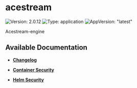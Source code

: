 # acestream

![Version: 2.0.12](https://img.shields.io/badge/Version-2.0.12-informational?style=flat-square) ![Type: application](https://img.shields.io/badge/Type-application-informational?style=flat-square) ![AppVersion: "latest"](https://img.shields.io/badge/AppVersion-"latest"-informational?style=flat-square)

Acestream-engine

## Available Documentation

- [**Changelog**](CHANGELOG)

- [**Container Security**](container-security)

- [**Helm Security**](helm-security)

